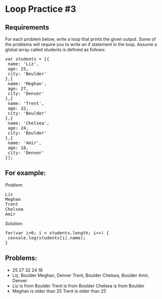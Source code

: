 Loop Practice #3
===============

Requirements
----------
For each problem below, write a loop that prints the given output. Some of the problems will require you to write an if statement in the loop. Assume a global array called students is defined as follows:

<pre>
var students = [{
 name: 'Liz',
 age: 25,
 city: 'Boulder'
},{
 name: 'Meghan',
 age: 27,
 city: 'Denver'
},{
 name: 'Trent',
 age: 32,
 city: 'Boulder'
},{
 name: 'Chelsea',
 age: 24,
 city: 'Boulder'
},{
 name: 'Amir',
 age: 18,
 city: 'Denver'
}];
</pre>

For example:
---------

<em>Problem:</em>

<pre>
Liz
Meghan
Trent
Chelsea
Amir
</pre>

<em>Solution:</em>

<pre>
for(var i=0; i &lt; students.length; i++) {
 console.log(students[i].name);
}
</pre>

Problems:
----------
- 25 27 32 24 18
- Liz, Boulder Meghan, Denver Trent, Boulder Chelsea, Boulder Amir, Denver
- Liz is from Boulder Trent is from Boulder Chelsea is from Boulder
- Meghan is older than 25 Trent is older than 25